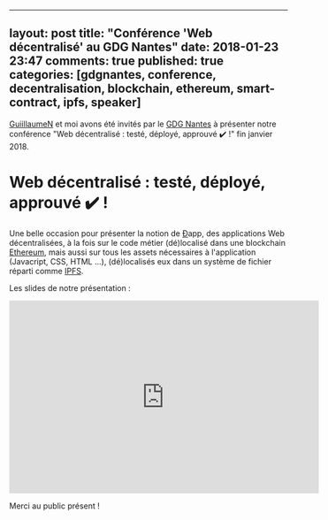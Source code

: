
---
layout: post
title: "Conférence 'Web décentralisé' au GDG Nantes"
date: 2018-01-23 23:47
comments: true
published: true
categories: [gdgnantes, conference, decentralisation, blockchain, ethereum, smart-contract, ipfs, speaker]
---

[GuiillaumeN](https://twitter.com/guiillaumeN) et moi avons été invités par le [GDG Nantes](https://www.meetup.com/fr-FR/GDG-Nantes/) à présenter notre conférence "Web décentralisé : testé, déployé, approuvé ✔️ !" fin janvier 2018.

# Web décentralisé : testé, déployé, approuvé ✔️ !

Une belle occasion pour présenter la notion de [Ð](https://en.wikipedia.org/wiki/%C3%90)app, des applications Web décentralisées, à la fois sur le code métier (dé)localisé dans une blockchain [Ethereum](https://en.wikipedia.org/wiki/Ethereum), mais aussi sur tous les assets nécessaires à l'application (Javacript, CSS, HTML ...), (dé)localisés eux dans un système de fichier réparti comme [IPFS](https://en.wikipedia.org/wiki/InterPlanetary_File_System).

Les slides de notre présentation :

<iframe src="https://docs.google.com/presentation/d/e/2PACX-1vRg9iV-YbON8rNSH159OMZhuoExZ0pr4RZvoJ1Dx4gHTZoNkIJAuipC_nDQpwFSSfsSmqntAAY3bbbN/embed?start=false&loop=false&delayms=60000" frameborder="0" width="560" height="349" allowfullscreen="true" mozallowfullscreen="true" webkitallowfullscreen="true"></iframe>

Merci au public présent !

